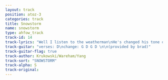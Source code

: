 ```yaml
---
layout: track
position: atoz-3
categories: track
title: Snowstorm
name: snowstorm
type: ahfow_track
track-id: 14
track-lyrics: "Well I listen to the weatherman\nHe's changed his tone of voice\nAnd he can see it on the radar\nOnly seven hours away\nWell there's gonna be a snowstorm\nWhen the t.v has gone wild\nAnd they got nothin else to think of\nAnd they're letting me go home\n\nWell I'm lookin at the snowflakes\nAnd they all look the same\nAnd the plows are goin by me\nThey're playin some kind of game\nWell you know we had a snowstorm\nAnd the t.v. has gone wild\nAnd they got nothin else to think of\nAnd they're letting me go home"
track-guitar: "verses: D\nchange: G D G D \n\n(provided by brad)"
track-guitar-flag: true
track-author: Krukowski/Wareham/Yang
track-sort: "SNOWSTORM"
track-alpha: S
track-original: 
---
```

